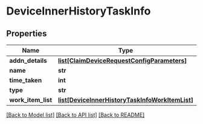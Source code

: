 # DeviceInnerHistoryTaskInfo

## Properties
Name | Type | Description | Notes
------------ | ------------- | ------------- | -------------
**addn_details** | [**list[ClaimDeviceRequestConfigParameters]**](ClaimDeviceRequestConfigParameters.md) |  | [optional] 
**name** | **str** |  | [optional] 
**time_taken** | **int** |  | [optional] 
**type** | **str** |  | [optional] 
**work_item_list** | [**list[DeviceInnerHistoryTaskInfoWorkItemList]**](DeviceInnerHistoryTaskInfoWorkItemList.md) |  | [optional] 

[[Back to Model list]](../README.md#documentation-for-models) [[Back to API list]](../README.md#documentation-for-api-endpoints) [[Back to README]](../README.md)


